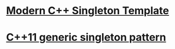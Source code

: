 # [Modern C++ Singleton Template](https://codereview.stackexchange.com/questions/173929/modern-c-singleton-template)



# [C++11 generic singleton pattern](https://www.theimpossiblecode.com/blog/c11-generic-singleton-pattern/)